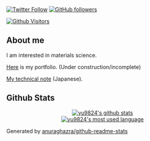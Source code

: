 [![Twitter Follow](https://img.shields.io/twitter/follow/yu_9824?style=social)](https://twitter.com/intent/follow?ref_src=twsrc%5Etfw&region=follow_link&screen_name=yu_9824&tw_p=followbutton)
[![GitHub followers](https://img.shields.io/github/followers/yu9824?style=social)](https://github.com/yu9824)

[![Github Visitors](https://badges.pufler.dev/visits/yu9824/yu9824?style=flat-square&color=black&logo=github)](https://github.com/yu9824)
## About me
I am interested in materials science.

[Here](https://yu9824.github.io/portfolio/) is my portfolio. (Under construction/incomplete)

[My technical note](https://note.yu9824.com/) (Japanese).

## Github Stats
<div align="center">
  <a href="https://github.com/yu9824" target="_blank" rel="noopener">
    <img src="https://github-readme-stats.vercel.app/api?username=yu9824&count_private=true&theme=dark&show_icons=true" alt="yu9824's github stats" />
  </a>
</div>

<div align="center">
  <a href="https://github.com/yu9824" target="_blank" rel="noopener">
    <img src="https://github-readme-stats.vercel.app/api/top-langs/?username=yu9824&theme=dark" alt="yu9824's most used language" />
  </a>
</div>

Generated by [anuraghazra/github-readme-stats](https://github.com/anuraghazra/github-readme-stats)
